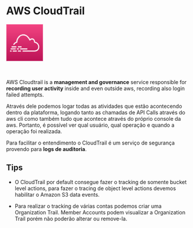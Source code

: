 # AWS CloudTrail

<img height=100px; alt="cloudtrail_logo" src="../../../images/cloudtrail.png" />

<p>&nbsp;</p>

AWS Cloudtrail is a **management and governance** service responsible for **recording user activity** inside and even outside aws, recording also login failed attempts.

Através dele podemos logar todas as atividades que estão acontecendo dentro da plataforma, logando tanto as chamadas de API Calls através do aws cli como também tudo que acontece através do próprio console da aws. Portanto, é possível ver qual usuário, qual operação e quando a operação foi realizada.

Para facilitar o entendimento o CloudTrail é um serviço de segurança provendo para **logs de auditoria**.

## Tips

- O CloudTrail por default consegue fazer o tracking de somente bucket level actions, para fazer o tracing de object level actions devemos habilitar o Amazon S3 data events.

- Para realizar o tracking de várias contas podemos criar uma Organization Trail. Member Accounts podem visualizar a Organization Trail porém não poderão alterar ou remove-la.